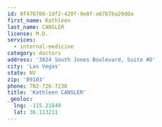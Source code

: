 ```yaml
---
id: 8f476708-1df2-420f-9e8f-a67b7ba29d0a
first_name: Kathleen
last_name: CANSLER
license: M.D.
services:
  - internal-medicine
category: doctors
address: '3824 South Jones Boulevard, Suite #D'
city: 'Las Vegas'
state: NV
zip: '89103'
phone: 702-726-7230
title: 'Kathleen CANSLER'
_geoloc:
  lng: -115.21849
  lat: 36.113211
---
```

